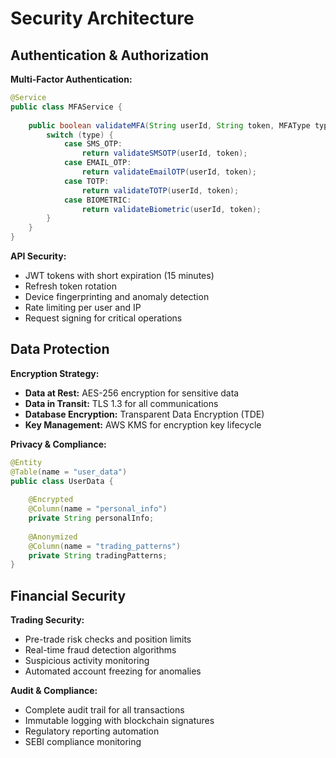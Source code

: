 # Security Architecture

## Authentication & Authorization

**Multi-Factor Authentication:**
```java
@Service
public class MFAService {
    
    public boolean validateMFA(String userId, String token, MFAType type) {
        switch (type) {
            case SMS_OTP:
                return validateSMSOTP(userId, token);
            case EMAIL_OTP:
                return validateEmailOTP(userId, token);
            case TOTP:
                return validateTOTP(userId, token);
            case BIOMETRIC:
                return validateBiometric(userId, token);
        }
    }
}
```

**API Security:**
- JWT tokens with short expiration (15 minutes)
- Refresh token rotation
- Device fingerprinting and anomaly detection
- Rate limiting per user and IP
- Request signing for critical operations

## Data Protection

**Encryption Strategy:**
- **Data at Rest:** AES-256 encryption for sensitive data
- **Data in Transit:** TLS 1.3 for all communications
- **Database Encryption:** Transparent Data Encryption (TDE)
- **Key Management:** AWS KMS for encryption key lifecycle

**Privacy & Compliance:**
```java
@Entity
@Table(name = "user_data")
public class UserData {
    
    @Encrypted
    @Column(name = "personal_info")
    private String personalInfo;
    
    @Anonymized
    @Column(name = "trading_patterns")
    private String tradingPatterns;
}
```

## Financial Security

**Trading Security:**
- Pre-trade risk checks and position limits
- Real-time fraud detection algorithms
- Suspicious activity monitoring
- Automated account freezing for anomalies

**Audit & Compliance:**
- Complete audit trail for all transactions
- Immutable logging with blockchain signatures
- Regulatory reporting automation
- SEBI compliance monitoring
